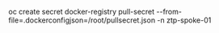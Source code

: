 oc create secret docker-registry pull-secret --from-file=.dockerconfigjson=/root/pullsecret.json -n ztp-spoke-01